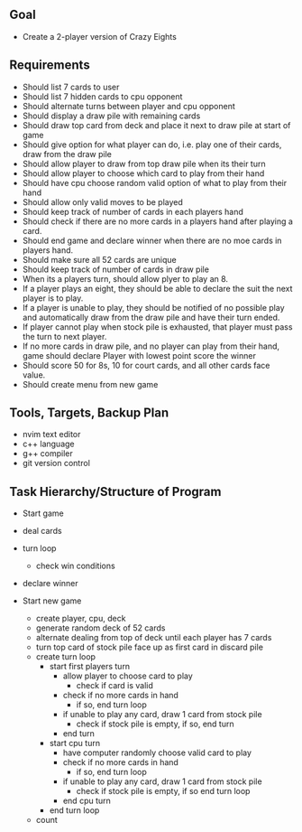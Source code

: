 ## Goal
- Create a 2-player version of Crazy Eights

## Requirements
- Should list 7 cards to user
- Should list 7 hidden cards to cpu opponent
- Should alternate turns between player and cpu opponent
- Should display a draw pile with remaining cards
- Should draw top card from deck and place it next to draw pile at start of game
- Should give option for what player can do, i.e. play one of their cards, draw from the draw pile
- Should allow player to draw from top draw pile when its their turn
- Should allow player to choose which card to play from their hand
- Should have cpu choose random valid option of what to play from their hand
- Should allow only valid moves to be played
- Should keep track of number of cards in each players hand
- Should check if there are no more cards in a players hand after playing a card.
- Should end game and declare winner when there are no moe cards in players hand.
- Should make sure all 52 cards are unique
- Should keep track of number of cards in draw pile
- When its a players turn, should allow plyer to play an 8.
- If a player plays an eight, they should be able to declare the suit the next player is to play.
- If a player is unable to play, they should be notified of no possible play and automatically draw from the draw pile and have their turn ended.
- If player cannot play when stock pile is exhausted, that player must pass the turn to next player.
- If no more cards in draw pile, and no player can play from their hand, game should declare Player with lowest point score the winner
- Should score 50 for 8s, 10 for court cards, and all other cards face value.
- Should create menu from new game

## Tools, Targets, Backup Plan
- nvim text editor
- c++ language
- g++ compiler
- git version control

## Task Hierarchy/Structure of Program
- Start game
- deal cards
- turn loop
    - check win conditions
- declare winner

- Start new game
    - create player, cpu, deck
    - generate random deck of 52 cards
    - alternate dealing from top of deck until each player has 7 cards
    - turn top card of stock pile face up as first card in discard pile
    - create turn loop
        - start first players turn
            - allow player to choose card to play
                - check if card is valid
            - check if no more cards in hand
                - if so, end turn loop
            - if unable to play any card, draw 1 card from stock pile
                - check if stock pile is empty, if so, end turn
            - end turn
        - start cpu turn
            - have computer randomly choose valid card to play
            - check if no more cards in hand
                - if so, end turn loop
            - if unable to play any card, draw 1 card from stock pile
                - check if stock pile is empty, if so end turn loop
            - end cpu turn
        - end turn loop
    - count 
